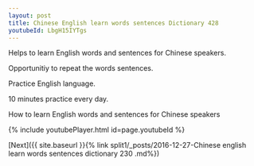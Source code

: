 ```yaml
---
layout: post
title: Chinese English learn words sentences Dictionary 428 
youtubeId: LbgH15IYTgs
---
```

 
 
Helps to learn English words and sentences for Chinese speakers.

Opportunitiy to repeat the words sentences. 

Practice English language. 
 
10 minutes practice every day. 
 
How to learn English words and sentences for Chinese speakers 
 
{% include youtubePlayer.html id=page.youtubeId %}
 
 
[Next]({{ site.baseurl }}{% link  split1/_posts/2016-12-27-Chinese english learn words sentences dictionary 230 .md%})
 
